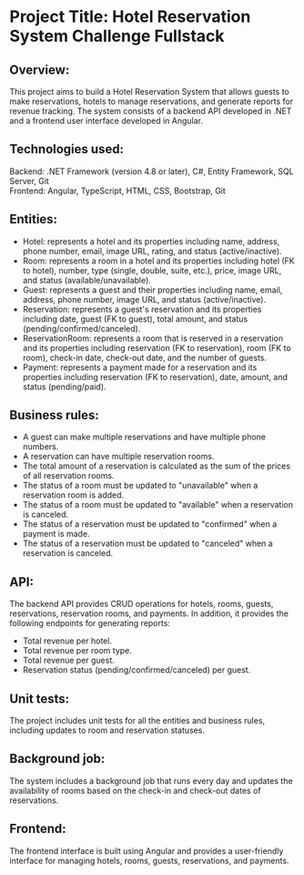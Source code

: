 <h1>Project Title: Hotel Reservation System Challenge Fullstack</h1>

<h2>Overview:</h2>
<p>This project aims to build a Hotel Reservation System that allows guests to make reservations, hotels to manage reservations, and generate reports for revenue tracking. The system consists of a backend API developed in .NET and a frontend user interface developed in Angular.</p>

<h2>Technologies used:</h2>
<p>
  Backend: .NET Framework (version 4.8 or later), C#, Entity Framework, SQL Server, Git<br>
  Frontend: Angular, TypeScript, HTML, CSS, Bootstrap, Git
</p>

<h2>Entities:</h2>
<ul>
  <li>Hotel: represents a hotel and its properties including name, address, phone number, email, image URL, rating, and status (active/inactive).</li>
  <li>Room: represents a room in a hotel and its properties including hotel (FK to hotel), number, type (single, double, suite, etc.), price, image URL, and status (available/unavailable).</li>
  <li>Guest: represents a guest and their properties including name, email, address, phone number, image URL, and status (active/inactive).</li>
  <li>Reservation: represents a guest's reservation and its properties including date, guest (FK to guest), total amount, and status (pending/confirmed/canceled).</li>
  <li>ReservationRoom: represents a room that is reserved in a reservation and its properties including reservation (FK to reservation), room (FK to room), check-in date, check-out date, and the number of guests.</li>
  <li>Payment: represents a payment made for a reservation and its properties including reservation (FK to reservation), date, amount, and status (pending/paid).</li>
</ul>

<h2>Business rules:</h2>
<ul>
  <li>A guest can make multiple reservations and have multiple phone numbers.</li>
  <li>A reservation can have multiple reservation rooms.</li>
  <li>The total amount of a reservation is calculated as the sum of the prices of all reservation rooms.</li>
  <li>The status of a room must be updated to "unavailable" when a reservation room is added.</li>
  <li>The status of a room must be updated to "available" when a reservation is canceled.</li>
  <li>The status of a reservation must be updated to "confirmed" when a payment is made.</li>
  <li>The status of a reservation must be updated to "canceled" when a reservation is canceled.</li>
</ul>

<h2>API:</h2>
<p>The backend API provides CRUD operations for hotels, rooms, guests, reservations, reservation rooms, and payments. In addition, it provides the following endpoints for generating reports:</p>
<ul>
  <li>Total revenue per hotel.</li>
  <li>Total revenue per room type.</li>
  <li>Total revenue per guest.</li>
  <li>Reservation status (pending/confirmed/canceled) per guest.</li>
</ul>

<h2>Unit tests:</h2>
<p>The project includes unit tests for all the entities and business rules, including updates to room and reservation statuses.</p>

<h2>Background job:</h2>
<p>The system includes a background job that runs every day and updates the availability of rooms based on the check-in and check-out dates of reservations.</p>

<h2>Frontend:</h2>
<p>The frontend interface is built using Angular and provides a user-friendly interface for managing hotels, rooms, guests, reservations, and payments.
